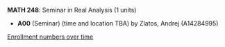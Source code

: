 **MATH 248**: Seminar in Real Analysis (1 units)

- **A00** (Seminar) (time and location TBA) by Zlatos, Andrej (A14284995)

[Enrollment numbers over time](./MATH248.tsv)

